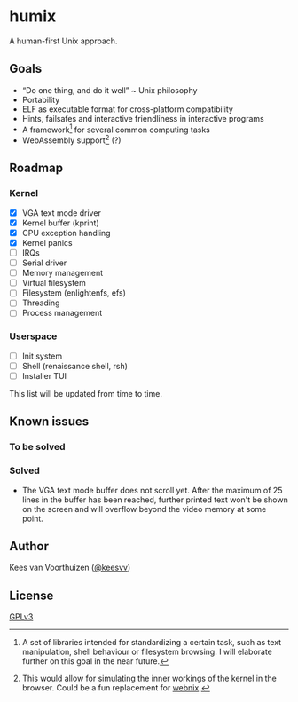 # humix

A human-first Unix approach.

## Goals

- “Do one thing, and do it well” ~ Unix philosophy
- Portability
- ELF as executable format for cross-platform compatibility
- Hints, failsafes and interactive friendliness in interactive programs
- A framework[^1] for several common computing tasks
- WebAssembly support[^2] (?)

[^1]:
    A set of libraries intended for standardizing a certain task, such as
    text manipulation, shell behaviour or filesystem browsing. I will elaborate
    further on this goal in the near future.

[^2]:
    This would allow for simulating the inner workings of the kernel in the
    browser. Could be a fun replacement for [webnix](https://github.com/keesvv/webnix).

## Roadmap

### Kernel

- [x] VGA text mode driver
- [x] Kernel buffer (kprint)
- [x] CPU exception handling
- [x] Kernel panics
- [ ] IRQs
- [ ] Serial driver
- [ ] Memory management
- [ ] Virtual filesystem
- [ ] Filesystem (enlightenfs, efs)
- [ ] Threading
- [ ] Process management

### Userspace

- [ ] Init system
- [ ] Shell (renaissance shell, rsh)
- [ ] Installer TUI

This list will be updated from time to time.

## Known issues

### To be solved

### Solved

- The VGA text mode buffer does not scroll yet. After the maximum
  of 25 lines in the buffer has been reached, further printed text
  won't be shown on the screen and will overflow beyond the video
  memory at some point.

## Author

Kees van Voorthuizen ([@keesvv](https://github.com/keesvv))

## License

[GPLv3](./LICENSE)

